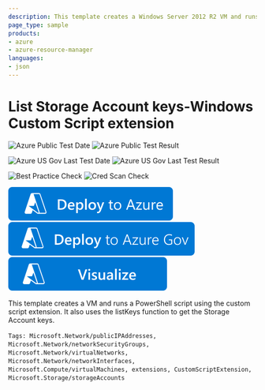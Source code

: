 ```yaml
---
description: This template creates a Windows Server 2012 R2 VM and runs a PowerShell script using the custom script extension. It also uses the listKeys function to get the Azure Storage Account keys. The PowerShell script for this sample must be hosted in an Azure Storage account. (Note: For other samples custom script can also be hosted in Github)
page_type: sample
products:
- azure
- azure-resource-manager
languages:
- json
---
```

# List Storage Account keys-Windows Custom Script extension

![Azure Public Test Date](https://azurequickstartsservice.blob.core.windows.net/badges/quickstarts/microsoft.compute/list-storage-keys-windows-vm/PublicLastTestDate.svg)
![Azure Public Test Result](https://azurequickstartsservice.blob.core.windows.net/badges/quickstarts/microsoft.compute/list-storage-keys-windows-vm/PublicDeployment.svg)

![Azure US Gov Last Test Date](https://azurequickstartsservice.blob.core.windows.net/badges/quickstarts/microsoft.compute/list-storage-keys-windows-vm/FairfaxLastTestDate.svg)
![Azure US Gov Last Test Result](https://azurequickstartsservice.blob.core.windows.net/badges/quickstarts/microsoft.compute/list-storage-keys-windows-vm/FairfaxDeployment.svg)

![Best Practice Check](https://azurequickstartsservice.blob.core.windows.net/badges/quickstarts/microsoft.compute/list-storage-keys-windows-vm/BestPracticeResult.svg)
![Cred Scan Check](https://azurequickstartsservice.blob.core.windows.net/badges/quickstarts/microsoft.compute/list-storage-keys-windows-vm/CredScanResult.svg)

[![Deploy To Azure](https://raw.githubusercontent.com/Azure/azure-quickstart-templates/master/1-CONTRIBUTION-GUIDE/images/deploytoazure.svg?sanitize=true)](https://portal.azure.com/#create/Microsoft.Template/uri/https%3A%2F%2Fraw.githubusercontent.com%2FAzure%2Fazure-quickstart-templates%2Fmaster%2Fquickstarts%2Fmicrosoft.compute%2Flist-storage-keys-windows-vm%2Fazuredeploy.json)
[![Deploy To Azure US Gov](https://raw.githubusercontent.com/Azure/azure-quickstart-templates/master/1-CONTRIBUTION-GUIDE/images/deploytoazuregov.svg?sanitize=true)](https://portal.azure.us/#create/Microsoft.Template/uri/https%3A%2F%2Fraw.githubusercontent.com%2FAzure%2Fazure-quickstart-templates%2Fmaster%2Fquickstarts%2Fmicrosoft.compute%2Flist-storage-keys-windows-vm%2Fazuredeploy.json)
[![Visualize](https://raw.githubusercontent.com/Azure/azure-quickstart-templates/master/1-CONTRIBUTION-GUIDE/images/visualizebutton.svg?sanitize=true)](http://armviz.io/#/?load=https%3A%2F%2Fraw.githubusercontent.com%2FAzure%2Fazure-quickstart-templates%2Fmaster%2Fquickstarts%2Fmicrosoft.compute%2Flist-storage-keys-windows-vm%2Fazuredeploy.json)

This template creates a VM and runs a PowerShell script using the custom script extension. It also uses the listKeys function to get the Storage Account keys.

`Tags: Microsoft.Network/publicIPAddresses, Microsoft.Network/networkSecurityGroups, Microsoft.Network/virtualNetworks, Microsoft.Network/networkInterfaces, Microsoft.Compute/virtualMachines, extensions, CustomScriptExtension, Microsoft.Storage/storageAccounts`
